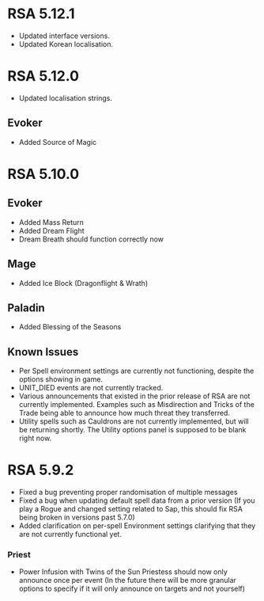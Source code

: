 # RSA 5.12.1
* Updated interface versions.
* Updated Korean localisation.

# RSA 5.12.0
* Updated localisation strings.

## Evoker
* Added Source of Magic

# RSA 5.10.0
## Evoker
* Added Mass Return
* Added Dream Flight
* Dream Breath should function correctly now
## Mage
* Added Ice Block (Dragonflight & Wrath)
## Paladin
* Added Blessing of the Seasons
## Known Issues
* Per Spell environment settings are currently not functioning, despite the options showing in game.
* UNIT_DIED events are not currently tracked.
* Various announcements that existed in the prior release of RSA are not currently implemented. Examples such as Misdirection and Tricks of the Trade being able to announce how much threat they transferred.
* Utility spells such as Cauldrons are not currently implemented, but will be returning shortly. The Utility options panel is supposed to be blank right now.
# RSA 5.9.2
* Fixed a bug preventing proper randomisation of multiple messages
* Fixed a bug when updating default spell data from a prior version (If you play a Rogue and changed setting related to Sap, this should fix RSA being broken in versions past 5.7.0)
* Added clarification on per-spell Environment settings clarifying that they are not currently functional yet.

### Priest
* Power Infusion with Twins of the Sun Priestess should now only announce once per event (In the future there will be more granular options to specify if it will only announce on targets and not yourself)